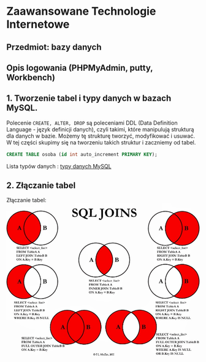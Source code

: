 # Zaawansowane Technologie Internetowe
## Przedmiot: bazy danych

## Opis logowania (PHPMyAdmin, putty, Workbench)

## **1. Tworzenie tabel i typy danych w bazach MySQL.**

Polecenie `CREATE, ALTER, DROP` są poleceniami DDL (Data Definition Language - język definicji danych), czyli takimi, które manipulują strukturą dla danych w bazie. Możemy tę strukturę tworzyć, modyfikować i usuwać.
W tej części skupimy się na tworzeniu takich struktur i zaczniemy od tabel.

```sql
CREATE TABLE osoba (id int auto_increment PRIMARY KEY);
```


Lista typów danych : [typy danych MySQL](https://www.w3schools.com/sql/sql_datatypes.asp)


## **2. Złączanie tabel**
Złączanie tabel:
!['Złączanie tabel'](./sql_joins.jpg)